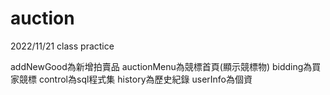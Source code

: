 # auction
2022/11/21 class practice

addNewGood為新增拍賣品
auctionMenu為競標首頁(顯示競標物)
bidding為買家競標
control為sql程式集
history為歷史紀錄
userInfo為個資
